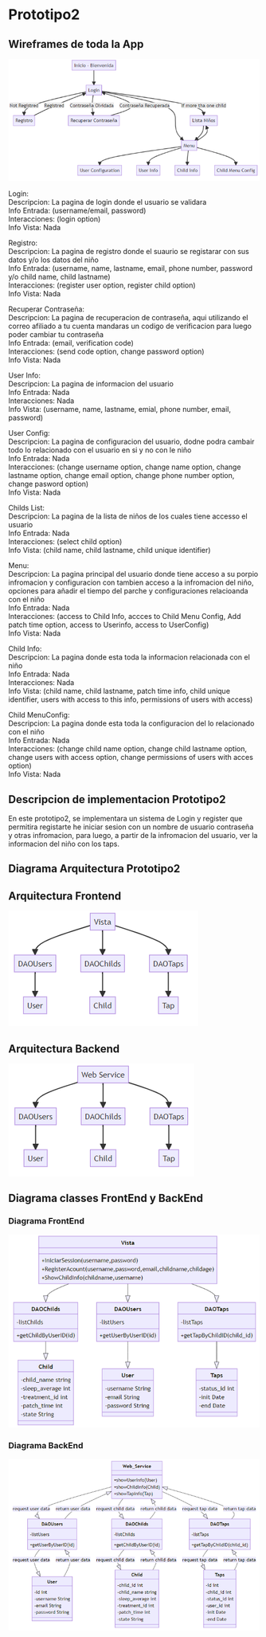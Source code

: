 # Prototipo2
## Wireframes de toda la App
    
![WireFrames](/img/WireFrames.PNG)

Login: <br>
Descripcion: La pagina de login donde el usuario se validara <br>
Info Entrada: (username/email, password) <br>
Interacciones: (login option) <br>
Info Vista: Nada 

Registro: <br>
Descripcion: La pagina de registro donde el suaurio se registarar con sus datos y/o los datos del niño <br>
Info Entrada: (username, name, lastname, email, phone number, password y/o child name, child lastname) <br>
Interacciones: (register user option, register child option) <br>
Info Vista: Nada

Recuperar Contraseña: <br>
Descripcion: La pagina de recuperacion de contraseña, aqui utilizando el correo afiliado a tu cuenta mandaras un codigo de verificacion para luego poder cambiar tu contraseña <br>
Info Entrada: (email, verification code) <br>
Interacciones: (send code option, change password option) <br>
Info Vista: Nada

User Info: <br>
Descripcion: La pagina de informacion del usuario <br>
Info Entrada: Nada <br>
Interacciones: Nada <br>
Info Vista: (username, name, lastname, emial, phone number, email, password) 

User Config: <br>
Descripcion: La pagina de configuracion del usuario, dodne podra cambair todo lo relacionado con el usuario en si y no con le niño <br>
Info Entrada: Nada <br>
Interacciones: (change username option, change name option, change lastname option, change email option, change phone number option, change pasword option) <br>
Info Vista: Nada

Childs List: <br>
Descripcion: La pagina de la lista de niños de los cuales tiene accesso el usuario <br>
Info Entrada: Nada <br>
Interacciones: (select child option) <br>
Info Vista: (child name, child lastname, child unique identifier)

Menu: <br>
Descripcion: La pagina principal del usuario donde tiene acceso a su porpio infromacion y configuracion con tambien acceso a la infromacion del niño, opciones para añadir el tiempo del parche y configuraciones relacioanda con el niño <br>
Info Entrada: Nada <br>
Interacciones: (access to Child Info, accces to Child Menu Config, Add patch time option, access to Userinfo, access to UserConfig) <br>
Info Vista: Nada

Child Info: <br>
Descripcion: La pagina donde esta toda la informacion relacionada con el niño <br>
Info Entrada: Nada <br>
Interacciones: Nada <br>
Info Vista: (child name, child lastname, patch time info, child unique identifier, users with access to this info, permissions of users with access) <br>

Child MenuConfig: <br>
Descripcion: La pagina donde esta toda la configuracion del lo relacionado con el niño <br>
Info Entrada: Nada <br>
Interacciones: (change child name option, change child lastname option, change users with access option, change permissions of users with acces option) <br>
Info Vista: Nada

## Descripcion de implementacion Prototipo2
En este prototipo2, se implementara un sistema de Login y register que permitira registarte he iniciar sesion con un nombre de usuario contraseña y otras infromacion, para luego, a partir de la infromacion del usuario, ver la informacion del niño con los taps.
## Diagrama Arquitectura Prototipo2
## Arquitectura Frontend
![ArquitecturaFrontEnd](/img/Arquitectura_Frontend.PNG)
## Arquitectura Backend
![ArquitecturaBackEnd](/img/Arquitectura_Backend.PNG)
## Diagrama classes FrontEnd y BackEnd
### Diagrama FrontEnd
![DiagramaFrontEnd](/img/DiagramaFrontEnd.PNG)
### Diagrama BackEnd
![DiagramaFrontEnd](/img/DiagramaBackEnd.PNG)